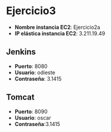 # Ejercicio3

* **Nombre instancia EC2**: Ejercicio2a
* **IP elástica instancia EC2**: 3.211.19.49

## Jenkins
* **Puerto**: 8080
* **Usuario**: odieste
* **Contraseña**: 3.1415

## Tomcat
* **Puerto**: 8090
* **Usuario**: oscar
* **Contraseña**:3.1415
